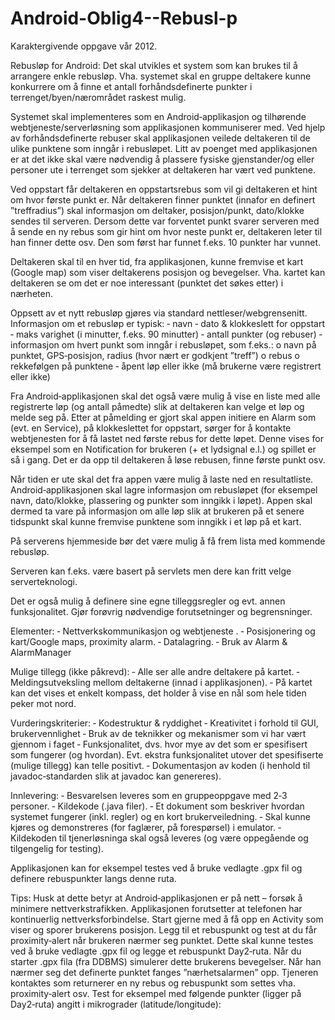 Android-Oblig4--Rebusl-p
========================

Karaktergivende oppgave vår 2012. 

Rebusløp for Android:
Det skal utvikles et system som kan brukes til å arrangere enkle rebusløp. Vha. systemet skal en
gruppe deltakere kunne konkurrere om å finne et antall forhåndsdefinerte punkter i
terrenget/byen/nærområdet raskest mulig.

Systemet skal implementeres som en Android‐applikasjon og tilhørende webtjeneste/serverløsning
som applikasjonen kommuniserer med. Ved hjelp av forhåndsdefinerte rebuser skal applikasjonen
veilede deltakeren til de ulike punktene som inngår i rebusløpet. Litt av poenget med applikasjonen
er at det ikke skal være nødvendig å plassere fysiske gjenstander/og eller personer ute i terrenget
som sjekker at deltakeren har vært ved punktene.

Ved oppstart får deltakeren en oppstartsrebus som vil gi deltakeren et hint om hvor første punkt er.
Når deltakeren finner punktet (innafor en definert ”treffradius”) skal informasjon om deltaker,
posisjon/punkt, dato/klokke sendes til serveren. Dersom dette var forventet punkt svarer serveren
med å sende en ny rebus som gir hint om hvor neste punkt er, deltakeren leter til han finner dette
osv. Den som først har funnet f.eks. 10 punkter har vunnet.

Deltakeren skal til en hver tid, fra applikasjonen, kunne fremvise et kart (Google map) som viser
deltakerens posisjon og bevegelser. Vha. kartet kan deltakeren se om det er noe interessant (punktet
det søkes etter) i nærheten.

Oppsett av et nytt rebusløp gjøres via standard nettleser/webgrensenitt. Informasjon om et rebusløp
er typisk:
‐ navn
‐ dato & klokkeslett for oppstart
‐ maks varighet (i minutter, f.eks. 90 minutter)
‐ antall punkter (og rebuser)
‐ informasjon om hvert punkt som inngår i rebusløpet, som f.eks.:
o navn på punktet, GPS‐posisjon, radius (hvor nært er godkjent ”treff”)
o rebus
o rekkefølgen på punktene
‐ åpent løp eller ikke (må brukerne være registrert eller ikke)

Fra Android‐applikasjonen skal det også være mulig å vise en liste med alle registrerte løp (og antall
påmedte) slik at deltakeren kan velge et løp og melde seg på. Etter at påmelding er gjort skal appen
initiere en Alarm som (evt. en Service), på klokkeslettet for oppstart, sørger for å kontakte
webtjenesten for å få lastet ned første rebus for dette løpet. Denne vises for eksempel som en
Notification for brukeren (+ et lydsignal e.l.) og spillet er så i gang. Det er da opp til deltakeren å løse
rebusen, finne første punkt osv.

Når tiden er ute skal det fra appen være mulig å laste ned en resultatliste. Android‐applikasjonen skal
lagre informasjon om rebusløpet (for eksempel navn, dato/klokke, plassering og punkter som inngikk
i løpet). Appen skal dermed ta vare på informasjon om alle løp slik at brukeren på et senere
tidspunkt skal kunne fremvise punktene som inngikk i et løp på et kart.

På serverens hjemmeside bør det være mulig å få frem lista med kommende rebusløp.

Serveren kan f.eks. være basert på servlets men dere kan fritt velge serverteknologi.

Det er også mulig å definere sine egne tilleggsregler og evt. annen funksjonalitet. Gjør forøvrig
nødvendige forutsetninger og begrensninger.

Elementer:
‐ Nettverkskommunikasjon og webtjeneste .
‐ Posisjonering og kart/Google maps, proximity alarm.
‐ Datalagring.
‐ Bruk av Alarm & AlarmManager

Mulige tillegg (ikke påkrevd):
‐ Alle ser alle andre deltakere på kartet.
‐ Meldingsutveksling mellom deltakerne (innad i applikasjonen).
‐ På kartet kan det vises et enkelt kompass, det holder å vise en nål som hele tiden peker mot
nord.

Vurderingskriterier:
‐ Kodestruktur & ryddighet
‐ Kreativitet i forhold til GUI, brukervennlighet
‐ Bruk av de teknikker og mekanismer som vi har vært gjennom i faget
‐ Funksjonalitet, dvs. hvor mye av det som er spesifisert som fungerer (og hvordan). Evt. ekstra
funksjonalitet utover det spesifiserte (mulige tillegg) kan telle positivt.
‐ Dokumentasjon av koden (i henhold til javadoc‐standarden slik at javadoc kan genereres).

Innlevering:
‐ Besvarelsen leveres som en gruppeoppgave med 2‐3 personer.
‐ Kildekode (.java filer).
‐ Et dokument som beskriver hvordan systemet fungerer (inkl. regler) og en kort brukerveiledning.
‐ Skal kunne kjøres og demonstreres (for faglærer, på forespørsel) i emulator.
‐ Kildekoden til tjenerløsninga skal også leveres (og være oppegående og tilgengelig for testing).

Applikasjonen kan for eksempel testes ved å bruke vedlagte .gpx fil og definere rebuspunkter langs
denne ruta.

Tips:
Husk at dette betyr at Android‐applikasjonen er på nett – forsøk å minimere nettverkstrafikken.
Applikasjonen forutsetter at telefonen har kontinuerlig nettverksforbindelse.
Start gjerne med å få opp en Activity som viser og sporer brukerens posisjon. Legg til et rebuspunkt
og test at du får proximity‐alert når brukeren nærmer seg punktet. Dette skal kunne testes ved å
bruke vedlagte .gpx fil og legge et rebuspunkt Day2‐ruta. Når du starter .gpx fila (fra DDBMS)
simulerer dette brukerens bevegelser. Når han nærmer seg det definerte punktet fanges
”nærhetsalarmen” opp. Tjeneren kontaktes som returnerer en ny rebus og rebuspunkt som settes
vha. proximity‐alert osv. Test for eksempel med følgende punkter (ligger på Day2‐ruta) angitt i
mikrograder (latitude/longitude):